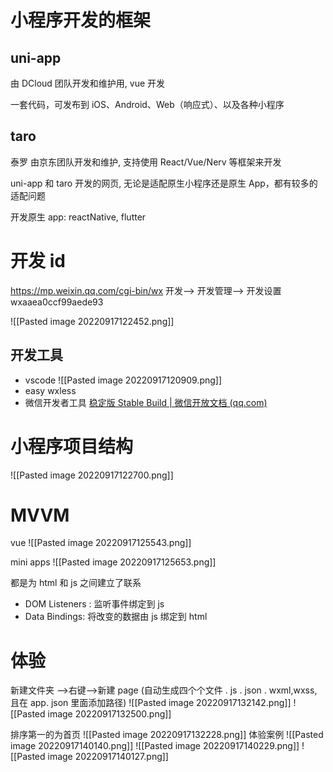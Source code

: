 # 小程序开发的框架
## uni-app
由 DCloud 团队开发和维护用,  vue 开发

一套代码，可发布到 iOS、Android、Web（响应式）、以及各种小程序

## taro  
泰罗
由京东团队开发和维护,  支持使用 React/Vue/Nerv 等框架来开发


uni-app 和 taro 开发的网页, 无论是适配原生小程序还是原生 App，都有较多的适配问题

开发原生 app: reactNative, flutter


# 开发 id
https://mp.weixin.qq.com/cgi-bin/wx
开发--> 开发管理--> 开发设置
wxaaea0ccf99aede93

![[Pasted image 20220917122452.png]]
## 开发工具
- vscode ![[Pasted image 20220917120909.png]]
- easy wxless
- 微信开发者工具
[稳定版 Stable Build | 微信开放文档 (qq.com)](https://developers.weixin.qq.com/miniprogram/dev/devtools/download.html)


# 小程序项目结构
![[Pasted image 20220917122700.png]]


# MVVM
vue
![[Pasted image 20220917125543.png]]

mini apps
![[Pasted image 20220917125653.png]]

都是为 html 和 js 之间建立了联系
- DOM Listeners : 监听事件绑定到 js
- Data Bindings: 将改变的数据由 js 绑定到 html

# 体验
新建文件夹 -->右键-->新建 page   (自动生成四个个文件 . js . json . wxml,wxss, 且在 app. json 里面添加路径)
![[Pasted image 20220917132142.png]]
![[Pasted image 20220917132500.png]]

排序第一的为首页
![[Pasted image 20220917132228.png]]
体验案例
![[Pasted image 20220917140140.png]]
![[Pasted image 20220917140229.png]]
![[Pasted image 20220917140127.png]]

